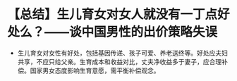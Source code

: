 # 【总结】生儿育女对女人就没有一丁点好处么？——谈中国男性的出价策略失误

-   生儿育女对女性有好处，包括基因传递、孩子可爱、养老送终等。好处应夫妇共享，不应只给父亲。生育成本和收益对比，丈夫净收益多于妻子，应合理补偿。国家男女态度影响生育意愿，需平衡补偿观念。